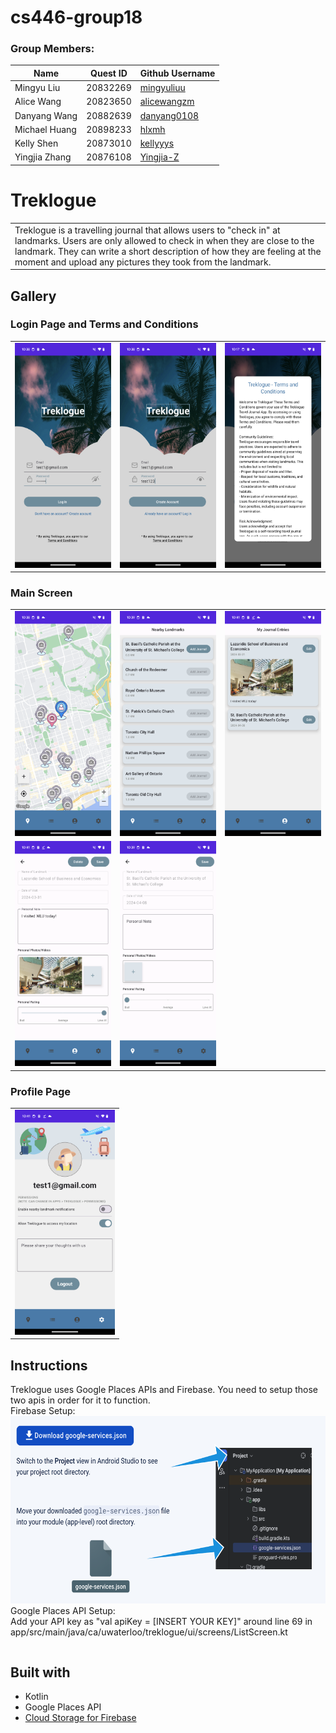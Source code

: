 # cs446-group18

### Group Members: 
| Name          | Quest ID | Github Username |
| ------------- | ---------| --------------- |
| Mingyu Liu    | 20832269 | [mingyuliuu](https://github.com/mingyuliuu) | 
| Alice Wang    | 20823650 | [alicewangzm](https://github.com/alicewangzm) |
| Danyang Wang  | 20882639 | [danyang0108](https://github.com/danyang0108) |
| Michael Huang | 20898233 | [hlxmh](https://github.com/hlxmh) |
| Kelly Shen    | 20873010 | [kellyyys](https://github.com/Kellyyys) |
| Yingjia Zhang | 20876108 | [Yingjia-Z](https://github.com/Yingjia-Z) |

# Treklogue
<table>
<tr>
<td>
 Treklogue is a travelling journal that allows users to "check in" at landmarks. Users are only allowed to check in when they are close to the landmark. They can write a short description of how they are feeling at the moment and upload any pictures they took from the landmark.
</td>
</tr>
</table>

## Gallery

### Login Page and Terms and Conditions
<table>
 <tr>
       <td><img src="app/src/main/res/drawable/login_with_cred.png" width=160 height=360></td>
       <td><img src="app/src/main/res/drawable/login_with_password.png" width=160 height=360></td>
       <td><img src="app/src/main/res/drawable/terms_and_conditions.png" width=160 height=360></td>
 </tr>
</table>

### Main Screen
<table>
 <tr>
     <td><img src="app/src/main/res/drawable/mapview.png" width=160 height=360></td>
     <td><img src="app/src/main/res/drawable/listview.png" width=160 height=360></td>
     <td><img src="app/src/main/res/drawable/journalentries.png" width=160 height=360></td>
       
 </tr>
 <tr>
  <td><img src="app/src/main/res/drawable/wlu_details.png" width=160 height=360></td>
         <td><img src="app/src/main/res/drawable/travel_journal.png" width=160 height=360></td>
 </tr>
</table>

### Profile Page
<table>
 <tr>
       <td><img src="app/src/main/res/drawable/settings.png" width=160 height=360></td>
 </tr>
</table>  
  
## Instructions
<table>
 <tr>
  Treklogue uses Google Places APIs and Firebase. You need to setup those two apis in order for it to function.<br>
  Firebase Setup:<br>
  <img src="app/src/main/res/drawable/firebase.png" width=600 height = 300 <br>
  Google Places API Setup: <br>
  Add your API key as "val apiKey = [INSERT YOUR KEY]" around line 69 in app/src/main/java/ca/uwaterloo/treklogue/ui/screens/ListScreen.kt<br> 
 </tr>
</table>


## Built with 

- Kotlin
- Google Places API
- [Cloud Storage for Firebase](https://firebase.google.com/docs/storage)  
